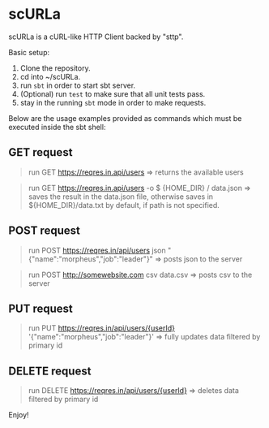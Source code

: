 # scURLa
scURLa is a cURL-like HTTP Client backed by "sttp".

Basic setup:

1) Clone the repository.
2) cd into ~/scURLa.
3) run `sbt` in order to start sbt server.
4) (Optional) run `test` to make sure that all unit tests pass.
5) stay in the running `sbt` mode in order to make requests.

Below are the usage examples provided as commands which must be executed inside the sbt shell:

GET request
----------------------------
> run GET https://reqres.in.api/users => returns the available users

> run GET https://reqres.in.api/users -o $ {HOME_DIR} / data.json => saves the result in the data.json file, otherwise saves in ${HOME_DIR}/data.txt by default, if path is not specified.

POST request
----------------------------
> run POST https://reqres.in/api/users <h> json <d> "{\"name\":\"morpheus\",\"job\":\"leader\"}" => posts json to the server

> run POST http://somewebsite.com <h> csv <f> data.csv => posts csv to the server
  
PUT request
----------------------------
> run PUT https://reqres.in/api/users/{userId} <d> '{\"name\":\"morpheus\",\"job\":\"leader\"}' => fully updates data filtered by primary id

DELETE request
----------------------------
> run DELETE https://reqres.in/api/users/{userId} <d> => deletes data filtered by primary id

Enjoy!
